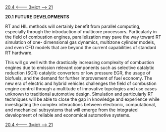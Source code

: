 [20.4 <--- ](20_4.md) [   Зміст   ](README.md) [--> 21](21.md)

**20.1**            **FUTURE** **DEVELOPMENTS**

RT and HIL methods will certainly benefit from parallel computing, especially through the introduction of multicore processors. Particularly in the field of combustion engines, parallelization may pave the way toward RT simulation of one- dimensional gas dynamics, multizone cylinder models, and even CFD models that are beyond the current capabilities of standard RT hardware.

This will go well with the drastically increasing complexity of combustion engines due to emission relevant components such as selective catalytic reduction (SCR) catalytic converters or low pressure EGR, the usage of biofuels, and the demand for further improvement of fuel economy. The new era of electric and hybrid vehicles challenges the field of combustion engine control through a multitude of innovative topologies and use cases unknown to traditional automotive design. Simulation and particularly RT techniques will be able to close the gap in knowledge and experience while investigating the complex interactions between electronic, computational, and mechanical subsystems that will emerge from the integrated development of reliable and economical automotive systems.

[20.4 <--- ](20_4.md) [   Зміст   ](README.md) [--> 21](21.md)
